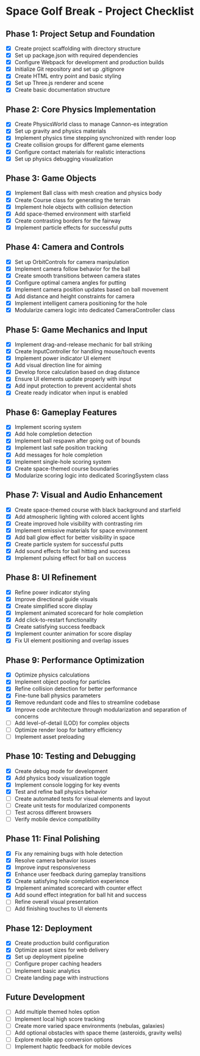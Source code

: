 # Space Golf Break - Project Checklist

## Phase 1: Project Setup and Foundation

- [x] Create project scaffolding with directory structure
- [x] Set up package.json with required dependencies
- [x] Configure Webpack for development and production builds
- [x] Initialize Git repository and set up .gitignore
- [x] Create HTML entry point and basic styling
- [x] Set up Three.js renderer and scene
- [x] Create basic documentation structure

## Phase 2: Core Physics Implementation

- [x] Create PhysicsWorld class to manage Cannon-es integration
- [x] Set up gravity and physics materials
- [x] Implement physics time stepping synchronized with render loop
- [x] Create collision groups for different game elements
- [x] Configure contact materials for realistic interactions
- [x] Set up physics debugging visualization

## Phase 3: Game Objects

- [x] Implement Ball class with mesh creation and physics body
- [x] Create Course class for generating the terrain
- [x] Implement hole objects with collision detection
- [x] Add space-themed environment with starfield
- [x] Create contrasting borders for the fairway
- [x] Implement particle effects for successful putts

## Phase 4: Camera and Controls

- [x] Set up OrbitControls for camera manipulation
- [x] Implement camera follow behavior for the ball
- [x] Create smooth transitions between camera states
- [x] Configure optimal camera angles for putting
- [x] Implement camera position updates based on ball movement
- [x] Add distance and height constraints for camera
- [x] Implement intelligent camera positioning for the hole
- [x] Modularize camera logic into dedicated CameraController class

## Phase 5: Game Mechanics and Input

- [x] Implement drag-and-release mechanic for ball striking
- [x] Create InputController for handling mouse/touch events
- [x] Implement power indicator UI element
- [x] Add visual direction line for aiming
- [x] Develop force calculation based on drag distance
- [x] Ensure UI elements update properly with input
- [x] Add input protection to prevent accidental shots
- [x] Create ready indicator when input is enabled

## Phase 6: Gameplay Features

- [x] Implement scoring system
- [x] Add hole completion detection
- [x] Implement ball respawn after going out of bounds
- [x] Implement last safe position tracking
- [x] Add messages for hole completion
- [x] Implement single-hole scoring system
- [x] Create space-themed course boundaries
- [x] Modularize scoring logic into dedicated ScoringSystem class

## Phase 7: Visual and Audio Enhancement

- [x] Create space-themed course with black background and starfield
- [x] Add atmospheric lighting with colored accent lights
- [x] Create improved hole visibility with contrasting rim
- [x] Implement emissive materials for space environment
- [x] Add ball glow effect for better visibility in space
- [x] Create particle system for successful putts
- [x] Add sound effects for ball hitting and success
- [x] Implement pulsing effect for ball on success

## Phase 8: UI Refinement

- [x] Refine power indicator styling
- [x] Improve directional guide visuals
- [x] Create simplified score display
- [x] Implement animated scorecard for hole completion
- [x] Add click-to-restart functionality
- [x] Create satisfying success feedback
- [x] Implement counter animation for score display
- [x] Fix UI element positioning and overlap issues

## Phase 9: Performance Optimization

- [x] Optimize physics calculations
- [x] Implement object pooling for particles
- [x] Refine collision detection for better performance
- [x] Fine-tune ball physics parameters
- [x] Remove redundant code and files to streamline codebase
- [x] Improve code architecture through modularization and separation of concerns
- [ ] Add level-of-detail (LOD) for complex objects
- [ ] Optimize render loop for battery efficiency
- [ ] Implement asset preloading

## Phase 10: Testing and Debugging

- [x] Create debug mode for development
- [x] Add physics body visualization toggle
- [x] Implement console logging for key events
- [x] Test and refine ball physics behavior
- [ ] Create automated tests for visual elements and layout
- [ ] Create unit tests for modularized components
- [ ] Test across different browsers
- [ ] Verify mobile device compatibility

## Phase 11: Final Polishing

- [x] Fix any remaining bugs with hole detection
- [x] Resolve camera behavior issues
- [x] Improve input responsiveness
- [x] Enhance user feedback during gameplay transitions
- [x] Create satisfying hole completion experience
- [x] Implement animated scorecard with counter effect
- [x] Add sound effect integration for ball hit and success
- [ ] Refine overall visual presentation
- [ ] Add finishing touches to UI elements

## Phase 12: Deployment

- [x] Create production build configuration
- [x] Optimize asset sizes for web delivery
- [x] Set up deployment pipeline
- [ ] Configure proper caching headers
- [ ] Implement basic analytics
- [ ] Create landing page with instructions

## Future Development

- [ ] Add multiple themed holes option
- [ ] Implement local high score tracking
- [ ] Create more varied space environments (nebulas, galaxies)
- [ ] Add optional obstacles with space theme (asteroids, gravity wells)
- [ ] Explore mobile app conversion options
- [ ] Implement haptic feedback for mobile devices 